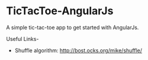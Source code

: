 # TicTacToe-AngularJs
A simple tic-tac-toe app to get started with AngularJs.

Useful Links-
* Shuffle algorithm: http://bost.ocks.org/mike/shuffle/
